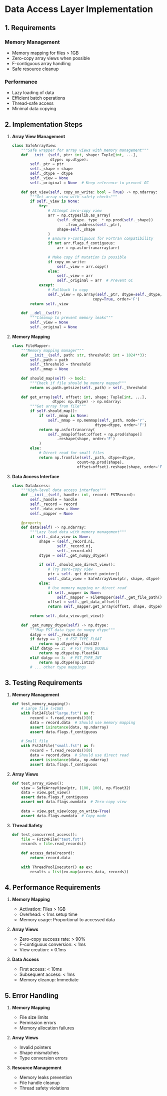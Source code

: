 # Data Access Layer Implementation

## 1. Requirements

### Memory Management
- Memory mapping for files > 1GB
- Zero-copy array views when possible
- F-contiguous array handling
- Safe resource cleanup

### Performance
- Lazy loading of data
- Efficient batch operations
- Thread-safe access
- Minimal data copying

## 2. Implementation Steps

1. **Array View Management**
   ```python
   class SafeArrayView:
       """Safe wrapper for array views with memory management"""
       def __init__(self, ptr: int, shape: Tuple[int, ...], 
                    dtype: np.dtype):
           self._ptr = ptr
           self._shape = shape
           self._dtype = dtype
           self._view = None
           self._original = None  # Keep reference to prevent GC
           
       def get_view(self, copy_on_write: bool = True) -> np.ndarray:
           """Get array view with safety checks"""
           if self._view is None:
               try:
                   # Attempt zero-copy view
                   arr = np.ctypeslib.as_array(
                       (self._dtype._type_ * np.prod(self._shape))
                           .from_address(self._ptr),
                       shape=self._shape
                   )
                   # Ensure F-contiguous for Fortran compatibility
                   if not arr.flags.f_contiguous:
                       arr = np.asfortranarray(arr)
                   
                   # Make copy if mutation is possible
                   if copy_on_write:
                       self._view = arr.copy()
                   else:
                       self._view = arr
                       self._original = arr  # Prevent GC
               except:
                   # Fallback to copy
                   self._view = np.array(self._ptr, dtype=self._dtype,
                                       copy=True, order='F')
           return self._view
           
       def __del__(self):
           """Cleanup to prevent memory leaks"""
           self._view = None
           self._original = None
   ```

2. **Memory Mapping**
   ```python
   class FileMapper:
       """Memory mapping manager"""
       def __init__(self, path: str, threshold: int = 1024**3):
           self._path = path
           self._threshold = threshold
           self._mmap = None
           
       def should_map(self) -> bool:
           """Check if file should be memory mapped"""
           return os.path.getsize(self._path) > self._threshold
           
       def get_array(self, offset: int, shape: Tuple[int, ...],
                     dtype: np.dtype) -> np.ndarray:
           """Get array from file"""
           if self.should_map():
               if self._mmap is None:
                   self._mmap = np.memmap(self._path, mode='r',
                                        dtype=dtype, order='F')
               return np.asfortranarray(
                   self._mmap[offset:offset + np.prod(shape)]
                       .reshape(shape, order='F')
               )
           else:
               # Direct read for small files
               return np.fromfile(self._path, dtype=dtype,
                                count=np.prod(shape),
                                offset=offset).reshape(shape, order='F')
   ```

3. **Data Access Interface**
   ```python
   class DataAccess:
       """High-level data access interface"""
       def __init__(self, handle: int, record: FSTRecord):
           self._handle = handle
           self._record = record
           self._data_view = None
           self._mapper = None
           
       @property
       def data(self) -> np.ndarray:
           """Lazy load data with memory management"""
           if self._data_view is None:
               shape = (self._record.ni,
                       self._record.nj,
                       self._record.nk)
               dtype = self._get_numpy_dtype()
               
               if self._should_use_direct_view():
                   # Try zero-copy view
                   ptr = self._get_direct_pointer()
                   self._data_view = SafeArrayView(ptr, shape, dtype)
               else:
                   # Use memory mapping or direct read
                   if self._mapper is None:
                       self._mapper = FileMapper(self._get_file_path())
                   offset = self._get_data_offset()
                   return self._mapper.get_array(offset, shape, dtype)
                   
           return self._data_view.get_view()
           
       def _get_numpy_dtype(self) -> np.dtype:
           """Map FST data type to numpy dtype"""
           datyp = self._record.datyp
           if datyp == 1:  # FST_TYPE_FLOAT
               return np.dtype(np.float32)
           elif datyp == 2:  # FST_TYPE_DOUBLE
               return np.dtype(np.float64)
           elif datyp == 3:  # FST_TYPE_INT
               return np.dtype(np.int32)
           # ... other type mappings
   ```

## 3. Testing Requirements

1. **Memory Management**
   ```python
   def test_memory_mapping():
       # Large file (>1GB)
       with Fst24File("large.fst") as f:
           record = f.read_records()[0]
           data = record.data  # Should use memory mapping
           assert isinstance(data, np.ndarray)
           assert data.flags.f_contiguous
           
       # Small file
       with Fst24File("small.fst") as f:
           record = f.read_records()[0]
           data = record.data  # Should use direct read
           assert isinstance(data, np.ndarray)
           assert data.flags.f_contiguous
   ```

2. **Array Views**
   ```python
   def test_array_views():
       view = SafeArrayView(ptr, (100, 100), np.float32)
       data = view.get_view()
       assert data.flags.f_contiguous
       assert not data.flags.owndata  # Zero-copy view
       
       data = view.get_view(copy_on_write=True)
       assert data.flags.owndata  # Copy made
   ```

3. **Thread Safety**
   ```python
   def test_concurrent_access():
       file = Fst24File("test.fst")
       records = file.read_records()
       
       def access_data(record):
           return record.data
           
       with ThreadPoolExecutor() as ex:
           results = list(ex.map(access_data, records))
   ```

## 4. Performance Requirements

1. **Memory Mapping**
   - Activation: Files > 1GB
   - Overhead: < 1ms setup time
   - Memory usage: Proportional to accessed data

2. **Array Views**
   - Zero-copy success rate: > 90%
   - F-contiguous conversion: < 1ms
   - View creation: < 0.1ms

3. **Data Access**
   - First access: < 10ms
   - Subsequent access: < 1ms
   - Memory cleanup: Immediate

## 5. Error Handling

1. **Memory Mapping**
   - File size limits
   - Permission errors
   - Memory allocation failures

2. **Array Views**
   - Invalid pointers
   - Shape mismatches
   - Type conversion errors

3. **Resource Management**
   - Memory leaks prevention
   - File handle cleanup
   - Thread safety violations
